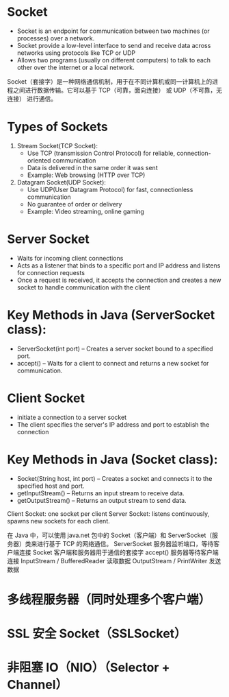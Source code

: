 # Socket

- Socket is an endpoint for communication between two machines (or processes) over a network.
- Socket provide a low-level interface to send and receive data across networks using protocols like TCP or UDP
- Allows two programs (usually on different computers) to talk to each other over the internet or a local network.

Socket（套接字）是一种网络通信机制，用于在不同计算机或同一计算机上的进程之间进行数据传输。它可以基于 TCP（可靠，面向连接） 或 UDP（不可靠，无连接） 进行通信。

# Types of Sockets

1. Stream Socket(TCP Socket):
   - Use TCP (transmission Control Protocol) for reliable, connection-oriented communication
   - Data is delivered in the same order it was sent
   - Example: Web browsing (HTTP over TCP)
2. Datagram Socket(UDP Socket):
   - Use UDP(User Datagram Protocol) for fast, connectionless communication
   - No guarantee of order or delivery
   - Example: Video streaming, online gaming

# Server Socket

- Waits for incoming client connections
- Acts as a listener that binds to a specific port and IP address and listens for connection requests
- Once a request is received, it accepts the connection and creates a new socket to handle communication with the client

# Key Methods in Java (ServerSocket class):

- ServerSocket(int port) – Creates a server socket bound to a specified port.
- accept() – Waits for a client to connect and returns a new socket for communication.

# Client Socket

- initiate a connection to a server socket
- The client specifies the server's IP address and port to establish the connection

# Key Methods in Java (Socket class):

- Socket(String host, int port) – Creates a socket and connects it to the specified host and port.
- getInputStream() – Returns an input stream to receive data.
- getOutputStream() – Returns an output stream to send data.

Client Socket: one socket per client
Server Socket: listens continuously, spawns new sockets for each client.

在 Java 中，可以使用 java.net 包中的 Socket（客户端）和 ServerSocket（服务器）类来进行基于 TCP 的网络通信。
ServerSocket 服务器监听端口，等待客户端连接
Socket 客户端和服务器用于通信的套接字
accept() 服务器等待客户端连接
InputStream / BufferedReader 读取数据
OutputStream / PrintWriter 发送数据

# 多线程服务器（同时处理多个客户端）

# SSL 安全 Socket（SSLSocket）

# 非阻塞 IO（NIO）（Selector + Channel）
